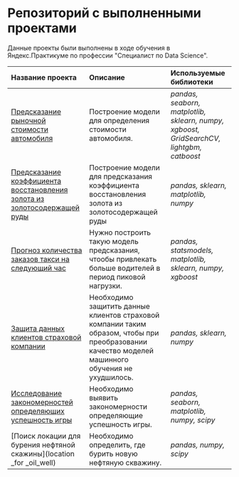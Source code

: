 # Репозиторий с выполненными проектами
Данные проекты были выполнены в ходе обучения в Яндекс.Практикуме по профессии  "Специалист по Data Science".

| Название проекта | Описание | Используемые библиотеки | 
| :---------------------- | :---------------------- | :---------------------- |
| [Предсказание рыночной стоимости автомобиля](car_cost_prediction_github) | Построение модели для определения стоимости автомобиля.| *pandas, seaborn, matplotlib, sklearn, numpy, xgboost, GridSearchCV, lightgbm, catboost* |
| [Предсказание коэффициента восстановления золота из золотосодержащей руды](rate_of_gold_recovery) |Построение модели для предсказания коэффициента восстановления золота из золотосодержащей руды| *pandas, sklearn, matplotlib, numpy* |
| [Прогноз количества заказов такси на следующий час](taxi_orders_prediction) |Нужно построить такую модель предсказания, чтообы привлекать больше водителей в период пиковой нагрузки.| *pandas, statsmodels, matplotlib, sklearn, numpy, xgboost* |
| [Защита данных клиентов страховой компании](сustomer's_data_protection) |Необходимо защитить данные клиентов страховой компании таким образом, чтобы при преобразовании качество моделей машинного обучения не ухудшилось.| *pandas, sklearn, numpy* |
| [Исследование закономерностей определяющих успешность игры](researching_regularity_of_game_success) |Необходимо выявить закономерности определяющие успешность игры.| *pandas, seaborn, matplotlib, numpy, scipy* |
| [Поиск локации для бурения нефтяной скажины](location _for _oil_well) |Необходимо определить, где бурить новую нефтяную скважину.| *pandas, numpy, scipy* |
